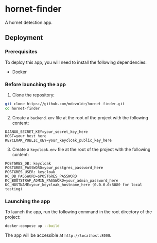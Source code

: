 # hornet-finder
A hornet detection app.

## Deployment

### Prerequisites
To deploy this app, you will need to install the following dependencies:
- Docker

### Before launching the app

1. Clone the repository:
```bash
git clone https://github.com/mdevolde/hornet-finder.git
cd hornet-finder
```

2. Create a `backend.env` file at the root of the project with the following content:
```env
DJANGO_SECRET_KEY=your_secret_key_here
HOST=your_host_here
KEYCLOAK_PUBLIC_KEY=your_keycloak_public_key_here
```

3. Create a `keycloak.env` file at the root of the project with the following content:
```env
POSTGRES_DB: keycloak
POSTGRES_PASSWORD=your_postgres_password_here
POSTGRES_USER: keycloak
KC_DB_PASSWORD=$POSTGRES_PASSWORD
KC_BOOTSTRAP_ADMIN_PASSWORD=your_admin_password_here
KC_HOSTNAME=your_keycloak_hostname_here (0.0.0.0:8080 for local testing)
```

### Launching the app
To launch the app, run the following command in the root directory of the project:
```bash
docker-compose up --build
```
The app will be accessible at `http://localhost:8000`.
